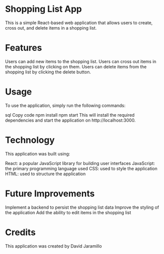 # Shopping List App
This is a simple React-based web application that allows users to create, cross out, and delete items in a shopping list.

# Features
Users can add new items to the shopping list.
Users can cross out items in the shopping list by clicking on them.
Users can delete items from the shopping list by clicking the delete button.

# Usage
To use the application, simply run the following commands:

sql
Copy code
npm install
npm start
This will install the required dependencies and start the application on http://localhost:3000.

# Technology
This application was built using:

React: a popular JavaScript library for building user interfaces
JavaScript: the primary programming language used
CSS: used to style the application
HTML: used to structure the application

# Future Improvements
Implement a backend to persist the shopping list data
Improve the styling of the application
Add the ability to edit items in the shopping list

# Credits
This application was created by David Jaramillo
